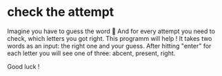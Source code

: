 # check the attempt 
Imagine you have to guess the word 🤔 And for every attempt you need to check, which letters you got right. 
This programm will help ! It takes two words as an input: the right one and your guess. 
After hitting "enter" for each letter you will see one of three: abcent, present, right. 

Good luck !
